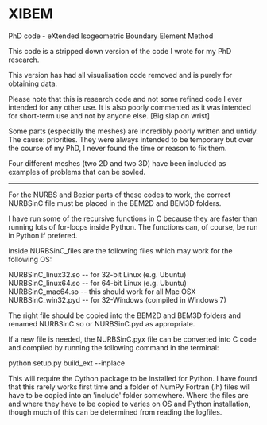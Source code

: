XIBEM
=====

PhD code - eXtended Isogeometric Boundary Element Method

This code is a stripped down version of the code I wrote for my PhD research.

This version has had all visualisation code removed and is purely for obtaining data. 

Please note that this is research code and not some refined code I ever intended for any other use. 
It is also poorly commented as it was intended for short-term use and not by anyone else. [Big slap on wrist]

Some parts (especially the meshes) are incredibly poorly written and untidy. The cause: priorities. They were always intended to be temporary but over the course of my PhD, I never found the time or reason to fix them.

Four different meshes (two 2D and two 3D) have been included as examples of problems that can be sovled.

---

For the NURBS and Bezier parts of these codes to work, the correct NURBSinC file must be placed in the BEM2D and BEM3D folders.

I have run some of the recursive functions in C because they are faster than running lots of for-loops inside Python. The functions can, of course, be run in Python if prefered.

Inside NURBSinC_files are the following files which may work for the following OS:

NURBSinC_linux32.so -- for 32-bit Linux (e.g. Ubuntu)
NURBSinC_linux64.so -- for 64-bit Linux (e.g. Ubuntu)
NURBSinC_mac64.so   -- this should work for all Mac OSX
NURBSinC_win32.pyd  -- for 32-Windows (compiled in Windows 7)

The right file should be copied into the BEM2D and BEM3D folders and renamed NURBSinC.so or NURBSinC.pyd as appropriate.

If a new file is needed, the NURBSinC.pyx file can be converted into C code and compiled by running the following command in the terminal:

python setup.py build_ext --inplace

This will require the Cython package to be installed for Python. I have found that this rarely works first time and a folder of NumPy Fortran (.h) files will have to be copied into an 'include' folder somewhere. Where the files are and where they have to be copied to varies on OS and Python installation, though much of this can be determined from reading the logfiles.
